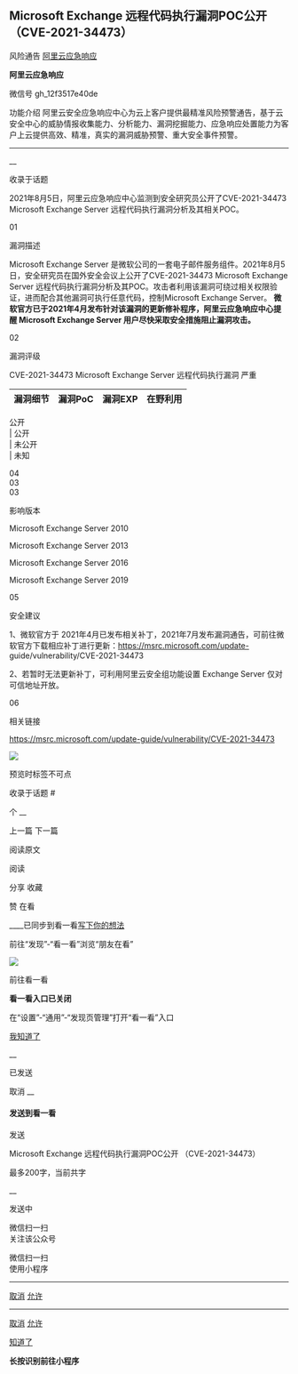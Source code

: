 ##  Microsoft Exchange 远程代码执行漏洞POC公开 （CVE-2021-34473）

风险通告  [ 阿里云应急响应 ](javascript:void\(0\);)

**阿里云应急响应** ![]()

微信号 gh_12f3517e40de

功能介绍
阿里云安全应急响应中心为云上客户提供最精准风险预警通告，基于云安全中心的威胁情报收集能力、分析能力、漏洞挖掘能力、应急响应处置能力为客户上云提供高效、精准，真实的漏洞威胁预警、重大安全事件预警。

____

__

收录于话题

2021年8月5日，阿里云应急响应中心监测到安全研究员公开了CVE-2021-34473 Microsoft Exchange Server
远程代码执行漏洞分析及其相关POC。  

01

漏洞描述

Microsoft Exchange Server
是微软公司的一套电子邮件服务组件。2021年8月5日，安全研究员在国外安全会议上公开了CVE-2021-34473 Microsoft Exchange
Server 远程代码执行漏洞分析及其POC。攻击者利用该漏洞可绕过相关权限验证，进而配合其他漏洞可执行任意代码，控制Microsoft Exchange
Server。 **微软官方已于2021年4月发布针对该漏洞的更新修补程序，阿里云应急响应中心提醒 Microsoft Exchange Server
用户尽快采取安全措施阻止漏洞攻击。**  

02

漏洞评级

CVE-2021-34473 Microsoft Exchange Server 远程代码执行漏洞 严重  

  

 **漏洞细节**|  **漏洞PoC**|  **漏洞EXP**|  **在野利用**  
---|---|---|---  
公开  
| 公开  
| 未公开  
| 未知  
  
04  
03  
03

影响版本

Microsoft Exchange Server 2010  

Microsoft Exchange Server 2013  

Microsoft Exchange Server 2016  

Microsoft Exchange Server 2019

  

05

安全建议

1、微软官方于
2021年4月已发布相关补丁，2021年7月发布漏洞通告，可前往微软官方下载相应补丁进行更新：https://msrc.microsoft.com/update-
guide/vulnerability/CVE-2021-34473  

2、若暂时无法更新补丁，可利用阿里云安全组功能设置 Exchange Server 仅对可信地址开放。

  

06

相关链接

https://msrc.microsoft.com/update-guide/vulnerability/CVE-2021-34473

          

![](https://gitee.com/fuli009/images/raw/master/public/20210806154626.png)

  

  
  

  

预览时标签不可点

收录于话题 #

个 __

上一篇 下一篇

阅读原文

阅读

分享 收藏

赞 在看

____已同步到看一看[写下你的想法](javascript:;)

前往“发现”-“看一看”浏览“朋友在看”

![](//res.wx.qq.com/mmbizwap/zh_CN/htmledition/images/pic/appmsg/pic_like_comment55871f.png)

前往看一看

**看一看入口已关闭**

在“设置”-“通用”-“发现页管理”打开“看一看”入口

[我知道了](javascript:;)

__

已发送

取消 __

####  发送到看一看

发送

Microsoft Exchange 远程代码执行漏洞POC公开 （CVE-2021-34473）

最多200字，当前共字

__

发送中

微信扫一扫  
关注该公众号

微信扫一扫  
使用小程序

****

[取消](javascript:void\(0\);) [允许](javascript:void\(0\);)

****

[取消](javascript:void\(0\);) [允许](javascript:void\(0\);)

[知道了](javascript:;)

**长按识别前往小程序**

![]()

